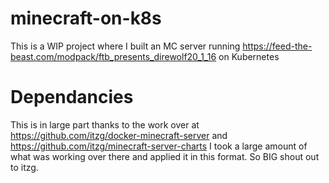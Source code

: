 # minecraft-on-k8s
This is a WIP project where I built an MC server running https://feed-the-beast.com/modpack/ftb_presents_direwolf20_1_16 on Kubernetes


# Dependancies

This is in large part thanks to the work over at https://github.com/itzg/docker-minecraft-server and https://github.com/itzg/minecraft-server-charts
I took a large amount of what was working over there and applied it in this format. So BIG shout out to itzg.
